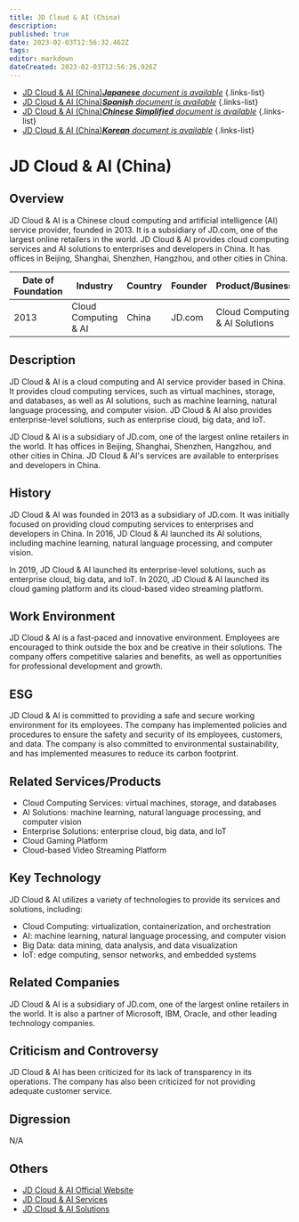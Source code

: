 ```yaml
---
title: JD Cloud & AI (China)
description: 
published: true
date: 2023-02-03T12:56:32.462Z
tags: 
editor: markdown
dateCreated: 2023-02-03T12:56:26.926Z
---
```


- [JD Cloud & AI (China)***Japanese** document is available*](/ja/Knowledge-base/Dictionary/Company/jd-cloud--ai-china)
{.links-list}
- [JD Cloud & AI (China)***Spanish** document is available*](/es/Knowledge-base/Dictionary/Company/jd-cloud--ai-china)
{.links-list}
- [JD Cloud & AI (China)***Chinese Simplified** document is available*](/zh/Knowledge-base/Dictionary/Company/jd-cloud--ai-china)
{.links-list}
- [JD Cloud & AI (China)***Korean** document is available*](/ko/Knowledge-base/Dictionary/Company/jd-cloud--ai-china)
{.links-list}


# JD Cloud & AI (China)

## Overview
JD Cloud & AI is a Chinese cloud computing and artificial intelligence (AI) service provider, founded in 2013. It is a subsidiary of JD.com, one of the largest online retailers in the world. JD Cloud & AI provides cloud computing services and AI solutions to enterprises and developers in China. It has offices in Beijing, Shanghai, Shenzhen, Hangzhou, and other cities in China.

| Date of Foundation | Industry | Country | Founder | Product/Business | Number of Employees | Location of Headquarters | Company Website |
| ------------------ | ------- | ------- | ------- | ---------------- | ------------------ | ---------------------- | --------------- |
| 2013 | Cloud Computing & AI | China | JD.com | Cloud Computing & AI Solutions | N/A | Beijing, China | [JD Cloud & AI](https://www.jdcloud.com/en) |

## Description
JD Cloud & AI is a cloud computing and AI service provider based in China. It provides cloud computing services, such as virtual machines, storage, and databases, as well as AI solutions, such as machine learning, natural language processing, and computer vision. JD Cloud & AI also provides enterprise-level solutions, such as enterprise cloud, big data, and IoT.

JD Cloud & AI is a subsidiary of JD.com, one of the largest online retailers in the world. It has offices in Beijing, Shanghai, Shenzhen, Hangzhou, and other cities in China. JD Cloud & AI's services are available to enterprises and developers in China.

## History
JD Cloud & AI was founded in 2013 as a subsidiary of JD.com. It was initially focused on providing cloud computing services to enterprises and developers in China. In 2016, JD Cloud & AI launched its AI solutions, including machine learning, natural language processing, and computer vision.

In 2019, JD Cloud & AI launched its enterprise-level solutions, such as enterprise cloud, big data, and IoT. In 2020, JD Cloud & AI launched its cloud gaming platform and its cloud-based video streaming platform.

## Work Environment
JD Cloud & AI is a fast-paced and innovative environment. Employees are encouraged to think outside the box and be creative in their solutions. The company offers competitive salaries and benefits, as well as opportunities for professional development and growth.

## ESG
JD Cloud & AI is committed to providing a safe and secure working environment for its employees. The company has implemented policies and procedures to ensure the safety and security of its employees, customers, and data. The company is also committed to environmental sustainability, and has implemented measures to reduce its carbon footprint.

## Related Services/Products
- Cloud Computing Services: virtual machines, storage, and databases
- AI Solutions: machine learning, natural language processing, and computer vision
- Enterprise Solutions: enterprise cloud, big data, and IoT
- Cloud Gaming Platform
- Cloud-based Video Streaming Platform

## Key Technology
JD Cloud & AI utilizes a variety of technologies to provide its services and solutions, including:

- Cloud Computing: virtualization, containerization, and orchestration
- AI: machine learning, natural language processing, and computer vision
- Big Data: data mining, data analysis, and data visualization
- IoT: edge computing, sensor networks, and embedded systems

## Related Companies
JD Cloud & AI is a subsidiary of JD.com, one of the largest online retailers in the world. It is also a partner of Microsoft, IBM, Oracle, and other leading technology companies.

## Criticism and Controversy
JD Cloud & AI has been criticized for its lack of transparency in its operations. The company has also been criticized for not providing adequate customer service.

## Digression
N/A

## Others
- [JD Cloud & AI Official Website](https://www.jdcloud.com/en)
- [JD Cloud & AI Services](https://www.jdcloud.com/en/products)
- [JD Cloud & AI Solutions](https://www.jdcloud.com/en/solutions)